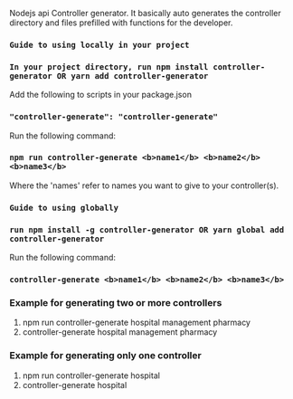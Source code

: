 Nodejs api Controller generator. It basically auto generates the controller directory and files prefilled with functions for the developer.


### `Guide to using locally in your project` 
### `In your project directory, run npm install controller-generator OR yarn add controller-generator`

Add the following to scripts in your package.json<br/>
### `"controller-generate": "controller-generate"`

Run the following command:<br>
### `npm run controller-generate <b>name1</b> <b>name2</b> <b>name3</b> `
Where the 'names' refer to names you want to give to your controller(s).<br />





### `Guide to using globally` 
### `run npm install -g controller-generator OR yarn global add controller-generator`
Run the following command:<br/>
### `controller-generate <b>name1</b> <b>name2</b> <b>name3</b>`




### Example for generating two or more controllers
<ol>
<li>npm run controller-generate hospital management pharmacy</li>
<li>controller-generate hospital management pharmacy</li>
</ol>


### Example for generating only one controller
<ol>
<li>npm run controller-generate hospital</li>
<li>controller-generate hospital</li>
</ol>


